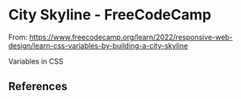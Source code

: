 # City Skyline - FreeCodeCamp

From: https://www.freecodecamp.org/learn/2022/responsive-web-design/learn-css-variables-by-building-a-city-skyline

Variables in CSS

## References
